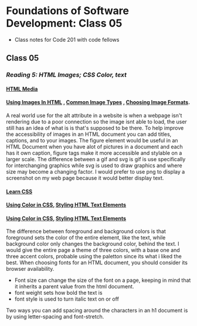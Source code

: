 # Foundations of Software Development: Class 05

* Class notes for Code 201 with code fellows

## Class 05 

### *Reading 5: HTML Images; CSS Color, text*

#### [HTML Media](https://developer.mozilla.org/en-US/docs/Learn/HTML/Multimedia_and_embedding)

#### [Using Images In HTML](https://developer.mozilla.org/en-US/docs/Learn/HTML/Multimedia_and_embedding/Images_in_HTML) , [Common Image Types](https://developer.mozilla.org/en-US/docs/Web/Media/Formats/Image_types) , [Choosing Image Formats](https://developer.mozilla.org/en-US/docs/Web/Media/Formats/Image_types#choosing_an_image_format).


A real world use for the alt attribute in a website is when a webpage isn't rendering due to a poor connection so the image isnt able to load, the user still has an idea of what is is that's supposed to be there.
To help improve the accessibility of images in an HTML document you can add titles, captions, and to your images.
The figure element would be useful in an HTML Document when you have alot of pictures in a document and each has it own caption, figure tags make it more accessible and stylable on a larger scale.
The difference between a gif and svg is  gif is use specifically for interchanging graphics while svg is used to draw graphics and where size may become a changing factor.
I would prefer to use png to display a screenshot on my web page because it would better display text.

#### [Learn CSS](https://developer.mozilla.org/en-US/docs/Learn/CSS) 

#### [Using Color in CSS](https://developer.mozilla.org/en-US/docs/Web/CSS/CSS_Colors/Applying_color), [Styling HTML Text Elements]()
#### [Using Color in CSS](https://developer.mozilla.org/en-US/docs/Web/CSS/CSS_Colors/Applying_color), [Styling HTML Text Elements]()

The difference between foreground and background colors is that foreground sets the color of the entire element, like the text, while background color only changes the background color, behind the text.
I would give the entire page a theme of three colors, with a base one and three accent colors, probable using the paletton since its what i liked the best.
When choosing fonts for an HTML document, you should consider its browser availability.

 - Font size can change the size of the font on a page, keeping in mind that it inherits a parent value from the html document.
 - font weight sets how bold the text is
 - font style is used to turn italic text on or off

Two ways you can add spacing around the characters in an h1 document is by using letter-spacing and font-stretch.